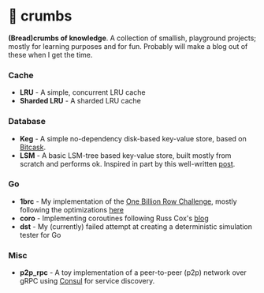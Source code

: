 # 🍞 crumbs

**(Bread)crumbs of knowledge**. A collection of smallish, playground projects; mostly for learning purposes and for fun. Probably will make a blog out of these when I get the time.

### Cache

-   **LRU** - A simple, concurrent LRU cache
-   **Sharded LRU** - A sharded LRU cache

### Database

-   **Keg** - A simple no-dependency disk-based key-value store, based on [Bitcask](https://github.com/basho/bitcask).
-   **LSM** - A basic LSM-tree based key-value store, built mostly from scratch and performs ok. Inspired in part by this well-written [post](https://artem.krylysov.com/blog/2023/04/19/how-rocksdb-works/).

### Go

-   **1brc** - My implementation of the [One Billion Row Challenge](https://www.morling.dev/blog/one-billion-row-challenge/), mostly following the optimizations [here](https://benhoyt.com/writings/go-1brc/)
-   **coro** - Implementing coroutines following Russ Cox's [blog](https://research.swtch.com/coro)
-   **dst** - My (currently) failed attempt at creating a deterministic simulation tester for Go

### Misc

-   **p2p_rpc** - A toy implementation of a peer-to-peer (p2p) network over gRPC using [Consul](https://github.com/hashicorp/consul) for service discovery.
